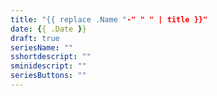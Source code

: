 ```yaml
---
title: "{{ replace .Name "-" " " | title }}"
date: {{ .Date }}
draft: true
seriesName: ""
sshortdescript: ""
sminidescript: ""
seriesButtons: ""
---
```


